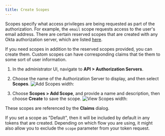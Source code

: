 ```yaml
---
title: Create Scopes
---
```


Scopes specify what access privileges are being requested as part of the authorization. For example, the `email` scope requests access to the user's email address. There are certain reserved scopes that are created with any Okta authorization server, which are listed [here](/docs/api/resources/oidc/#scopes).

If you need scopes in addition to the reserved scopes provided, you can create them. Custom scopes can have corresponding claims that tie them to some sort of user information.

1. In the administrator UI, navigate to **API > Authorization Servers**.
2. Choose the name of the Authorization Server to display, and then select **Scopes**.
![Add Scopes width:](/img/scope1.png "Add Scopes width:")

3. Choose **Scopes > Add Scope**, and provide a name and description, then choose **Create** to save the scope.
![View Scopes width:](/img/scope2.png "View Scopes width:")

These scopes are referenced by the **Claims** dialog.

If you set a scope as "Default", then it will be included by default in any tokens that are created. Depending on which flow you are using, it might also allow you to exclude the `scope` parameter from your token request.

<NextSectionLink/>